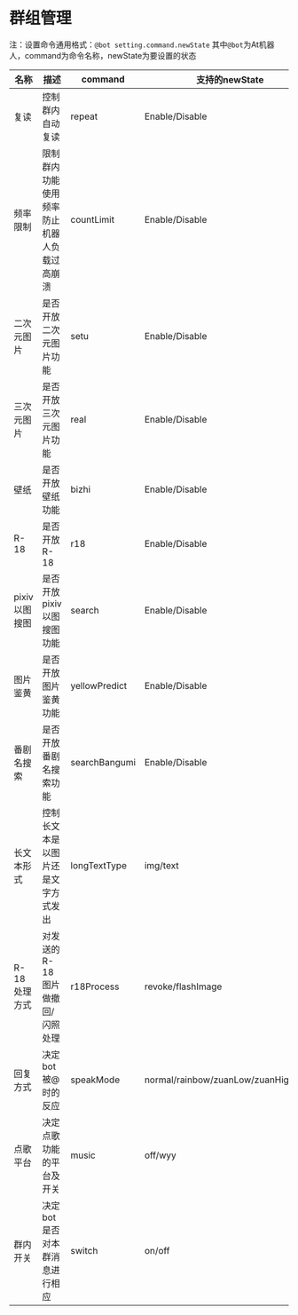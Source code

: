 # 群组管理

注：设置命令通用格式：`@bot setting.command.newState` 其中`@bot`为At机器人，command为命令名称，newState为要设置的状态

| 名称 | 描述 | command | 支持的newState | 备注 |
| ------------ | ------------ | ------------ | ------------ | ------------ |
| 复读  | 控制群内自动复读 | repeat | Enable/Disable |   |
| 频率限制 | 限制群内功能使用频率防止机器人负载过高崩溃 | countLimit | Enable/Disable | 默认为10秒内允许最大总权重为10 |
| 二次元图片 | 是否开放二次元图片功能 | setu | Enable/Disable |   |
| 三次元图片 | 是否开放三次元图片功能 | real | Enable/Disable | 控制real、realHighq两个图库 |
| 壁纸 | 是否开放壁纸功能 | bizhi | Enable/Disable |   |
| R-18 | 是否开放R-18 | r18 | Enable/Disable | 仅控制setu图库 |
| pixiv以图搜图 | 是否开放pixiv以图搜图功能 | search | Enable/Disable |   |
| 图片鉴黄 | 是否开放图片鉴黄功能  | yellowPredict  | Enable/Disable |   |
| 番剧名搜索 | 是否开放番剧名搜索功能 | searchBangumi  | Enable/Disable |   |
| 长文本形式 | 控制长文本是以图片还是文字方式发出 | longTextType | img/text | 长文本发送过多可能会被tx风控 |
| R-18处理方式 | 对发送的R-18图片做撤回/闪照处理 | r18Process  | revoke/flashImage | 仅在r18选项开启时起作用，后期可能会加入不作处理选项 |
| 回复方式 | 决定bot被@时的反应 | speakMode  | normal/rainbow/zuanLow/zuanHigh/chat | 请慎用zuanLow 和 zuanHigh模式 |
| 点歌平台 | 决定点歌功能的平台及开关 | music | off/wyy | 目前只支持网易云平台 |
| 群内开关 | 决定bot是否对本群消息进行相应 | switch | on/off |  |